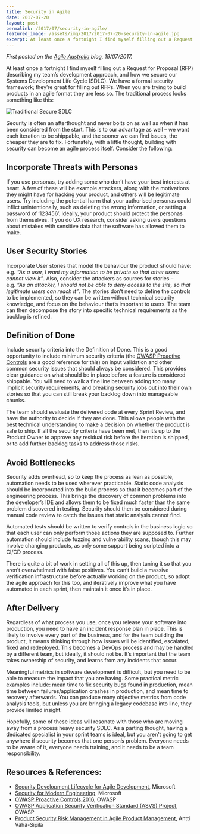 ```yaml
---
title: Security in Agile
date: 2017-07-20
layout: post
permalink: /2017/07/security-in-agile/
featured_image: /assets/img/2017/2017-07-20-security-in-agile.jpg
excerpt: At least once a fortnight I find myself filling out a Request for Proposal (RFP) describing my team’s development approach, and how we secure our Systems Development Life Cycle (SDLC). We have a formal security framework; they’re great for filling out RFPs. When you are trying to build products in an agile format they are less so. The traditional process looks something like this.
---
```

*First posted on the [Agile Australia](https://agileaustraliablog.com/2017/07/19/security-in-agile/) blog, 19/07/2017.*

At least once a fortnight I find myself filling out a Request for Proposal (RFP) describing my team’s development approach, and how we secure our Systems Development Life Cycle (SDLC). We have a formal security framework; they’re great for filling out RFPs. When you are trying to build products in an agile format they are less so. The traditional process looks something like this:

![Traditional Secure SDLC]({{site.baseurl}}/assets/img/2017/2017-07-20-traditional-secure-sdlc.jpg)

Security is often an afterthought and never bolts on as well as when it has been considered from the start. This is to our advantage as well – we want each iteration to be shippable, and the sooner we can find issues, the cheaper they are to fix. Fortunately, with a little thought, building with security can become an agile process itself. Consider the following:

## Incorporate Threats with Personas
If you use personas, try adding some who don’t have your best interests at heart. A few of these will be example attackers, along with the motivations they might have for hacking your product, and others will be legitimate users. Try including the potential harm that your authorised personas could inflict unintentionally, such as deleting the wrong information, or setting a password of ‘123456’. Ideally, your product should protect the personas from themselves. If you do UX research, consider asking users questions about mistakes with sensitive data that the software has allowed them to make.

## User Security Stories
Incorporate User stories that model the behaviour the product should have: e.g. *“As a user, I want my information to be private so that other users cannot view it”*. Also, consider the attackers as sources for stories – e.g. *“As an attacker, I should not be able to deny access to the site, so that legitimate users can reach it”*. The stories don’t need to define the controls to be implemented, so they can be written without technical security knowledge, and focus on the behaviour that’s important to users. The team can then decompose the story into specific technical requirements as the backlog is refined.

## Definition of Done
Include security criteria into the Definition of Done. This is a good opportunity to include minimum security criteria (the [OWASP Proactive Controls](https://www.owasp.org/index.php/OWASP_Proactive_Controls#tab=OWASP_Proactive_Controls_2016) are a good reference for this) on input validation and other common security issues that should always be considered. This provides clear guidance on what should be in place before a feature is considered shippable. You will need to walk a fine line between adding too many implicit security requirements, and breaking security jobs out into their own stories so that you can still break your backlog down into manageable chunks.

The team should evaluate the delivered code at every Sprint Review, and have the authority to decide if they are done. This allows people with the best technical understanding to make a decision on whether the product is safe to ship. If all the security criteria have been met, then it’s up to the Product Owner to approve any residual risk before the iteration is shipped, or to add further backlog tasks to address those risks.

## Avoid Bottlenecks
Security adds overhead, so to keep the process as lean as possible, automation needs to be used wherever practicable. Static code analysis should be incorporated into the build process so that it becomes part of the engineering process. This brings the discovery of common problems into the developer’s IDE and allows them to be fixed much faster than the same problem discovered in testing. Security should then be considered during manual code review to catch the issues that static analysis cannot find.

Automated tests should be written to verify controls in the business logic so that each user can only perform those actions they are supposed to. Further automation should include fuzzing and vulnerability scans, though this may involve changing products, as only some support being scripted into a CI/CD process.

There is quite a bit of work in setting all of this up, then tuning it so that you aren’t overwhelmed with false positives. You can’t build a massive verification infrastructure before actually working on the product, so adopt the agile approach for this too, and iteratively improve what you have automated in each sprint, then maintain it once it’s in place.

## After Delivery
Regardless of what process you use, once you release your software into production, you need to have an incident response plan in place. This is likely to involve every part of the business, and for the team building the product, it means thinking through how issues will be identified, escalated, fixed and redeployed. This becomes a DevOps process and may be handled by a different team, but ideally, it should not be. It’s important that the team takes ownership of security, and learns from any incidents that occur.

Meaningful metrics in software development is difficult, but you need to be able to measure the impact that you are having. Some practical metric examples include: mean time to fix security bugs found in production, mean time between failures/application crashes in production, and mean time to recovery afterwards. You can produce many objective metrics from code analysis tools, but unless you are bringing a legacy codebase into line, they provide limited insight.

Hopefully, some of these ideas will resonate with those who are moving away from a process heavy security SDLC. As a parting thought, having a dedicated specialist in your sprint teams is ideal, but you aren’t going to get anywhere if security becomes that one person’s problem. Everyone needs to be aware of it, everyone needs training, and it needs to be a team responsibility.

## Resources & References:
<ul>
 	<li><a href="https://msdn.microsoft.com/en-us/library/windows/desktop/ee790621.aspx" target="_blank" rel="nofollow noopener">Security Development Lifecycle for Agile Development</a>, Microsoft</li>
 	<li><a href="https://www.microsoft.com/en-us/download/details.aspx?id=54092&amp;WT.mc_id=rss_alldownloads_all" target="_blank" rel="nofollow noopener">Security for Modern Engineering</a>, Microsoft</li>
 	<li><a href="https://www.owasp.org/index.php/OWASP_Proactive_Controls#tab=OWASP_Proactive_Controls_2016" target="_blank" rel="nofollow noopener">OWASP Proactive Controls 2016</a>, OWASP</li>
 	<li><a href="https://www.owasp.org/index.php/Category:OWASP_Application_Security_Verification_Standard_Project" target="_blank" rel="nofollow noopener">OWASP Application Security Verification Standard (ASVS) Project</a>, OWASP</li>
 	<li><a href="https://www.owasp.org/images/c/c6/OWASP_AppSec_Research_2010_Agile_Prod_Sec_Mgmt_by_Vaha-Sipila.pdf" target="_blank" rel="nofollow noopener">Product Security Risk Management in Agile Product Management</a>, Antti Vähä-Sipilä</li>
</ul>
